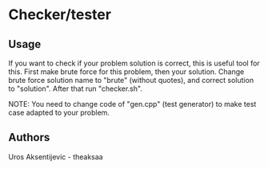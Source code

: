 # Checker/tester
## Usage
If you want to check if your problem solution is correct, this is useful tool for this.
First make brute force for this problem, then your solution.
Change brute force solution name to "brute" (without quotes), and correct solution to "solution".
After that run "checker.sh".

NOTE: You need to change code of "gen.cpp" (test generator) to make test case adapted to your problem.

## Authors
Uros Aksentijevic - theaksaa 

